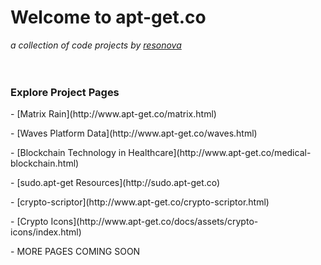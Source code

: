# Welcome to apt-get.co
 _a collection of code projects by [resonova](https://www.resonova.com)_
<br>
<br>
<br>

### Explore Project Pages

<p>
- [Matrix Rain](http://www.apt-get.co/matrix.html)
</p>
<p>
- [Waves Platform Data](http://www.apt-get.co/waves.html)
</p>
<p>
- [Blockchain Technology in Healthcare](http://www.apt-get.co/medical-blockchain.html)
</p>
<p>
- [sudo.apt-get Resources](http://sudo.apt-get.co)
</p>
<p>
- [crypto-scriptor](http://www.apt-get.co/crypto-scriptor.html)
</p>
<p>
- [Crypto Icons](http://www.apt-get.co/docs/assets/crypto-icons/index.html)
</p>
<p>
- MORE PAGES COMING SOON
</p>

